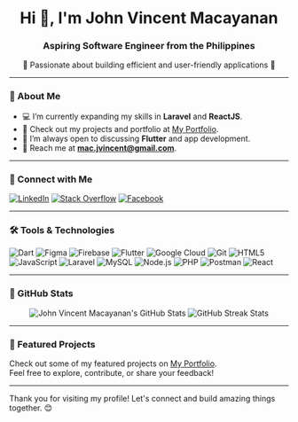 <h1 align="center">Hi 👋, I'm John Vincent Macayanan</h1>
<h3 align="center">Aspiring Software Engineer from the Philippines</h3>

<p align="center">
  🌟 Passionate about building efficient and user-friendly applications 🌟
</p>

---

### 🌱 About Me
- 💻 I’m currently expanding my skills in **Laravel** and **ReactJS**.
- 🚀 Check out my projects and portfolio at [My Portfolio](https://vincent-digitals.github.io/mainportfolio/).
- 💬 I’m always open to discussing **Flutter** and app development.
- 📧 Reach me at **mac.jvincent@gmail.com**.

---

### 🔗 Connect with Me
<p align="left">
  <a href="https://linkedin.com/in/john-vincent-macayanan-024a03324" target="_blank"><img src="https://img.shields.io/badge/LinkedIn-0077B5?style=for-the-badge&logo=linkedin&logoColor=white" alt="LinkedIn"></a>
  <a href="https://stackoverflow.com/users/23227362" target="_blank"><img src="https://img.shields.io/badge/Stack%20Overflow-F58025?style=for-the-badge&logo=stackoverflow&logoColor=white" alt="Stack Overflow"></a>
  <a href="https://fb.com/itsvincentlang" target="_blank"><img src="https://img.shields.io/badge/Facebook-1877F2?style=for-the-badge&logo=facebook&logoColor=white" alt="Facebook"></a>
</p>

---

### 🛠️ Tools & Technologies
<p align="left">
  <img src="https://img.shields.io/badge/Dart-0175C2?style=for-the-badge&logo=dart&logoColor=white" alt="Dart">
  <img src="https://img.shields.io/badge/Figma-F24E1E?style=for-the-badge&logo=figma&logoColor=white" alt="Figma">
  <img src="https://img.shields.io/badge/Firebase-FFCA28?style=for-the-badge&logo=firebase&logoColor=white" alt="Firebase">
  <img src="https://img.shields.io/badge/Flutter-02569B?style=for-the-badge&logo=flutter&logoColor=white" alt="Flutter">
  <img src="https://img.shields.io/badge/Google%20Cloud-4285F4?style=for-the-badge&logo=google-cloud&logoColor=white" alt="Google Cloud">
  <img src="https://img.shields.io/badge/Git-F05032?style=for-the-badge&logo=git&logoColor=white" alt="Git">
  <img src="https://img.shields.io/badge/HTML-E34F26?style=for-the-badge&logo=html5&logoColor=white" alt="HTML5">
  <img src="https://img.shields.io/badge/JavaScript-F7DF1E?style=for-the-badge&logo=javascript&logoColor=black" alt="JavaScript">
  <img src="https://img.shields.io/badge/Laravel-FF2D20?style=for-the-badge&logo=laravel&logoColor=white" alt="Laravel">
  <img src="https://img.shields.io/badge/MySQL-4479A1?style=for-the-badge&logo=mysql&logoColor=white" alt="MySQL">
  <img src="https://img.shields.io/badge/Node.js-339933?style=for-the-badge&logo=nodedotjs&logoColor=white" alt="Node.js">
  <img src="https://img.shields.io/badge/PHP-777BB4?style=for-the-badge&logo=php&logoColor=white" alt="PHP">
  <img src="https://img.shields.io/badge/Postman-FF6C37?style=for-the-badge&logo=postman&logoColor=white" alt="Postman">
  <img src="https://img.shields.io/badge/React-61DAFB?style=for-the-badge&logo=react&logoColor=black" alt="React">
</p>

---

### 🌟 GitHub Stats
<p align="center">
  <img src="https://github-readme-stats.vercel.app/api?username=vincent-digitals&show_icons=true&theme=tokyonight" alt="John Vincent Macayanan's GitHub Stats" />
  <img src="https://github-readme-streak-stats.herokuapp.com/?user=vincent-digitals&theme=tokyonight" alt="GitHub Streak Stats">
</p>

---

### 🚀 Featured Projects
Check out some of my featured projects on [My Portfolio](https://vincent-digitals.github.io/mainportfolio/).  
Feel free to explore, contribute, or share your feedback!

---

Thank you for visiting my profile! Let's connect and build amazing things together. 😊
